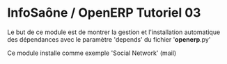 InfoSaône / OpenERP Tutoriel 03
===================

Le but de ce module est de montrer la gestion et l'installation automatique des dépendances avec le paramètre 'depends' du fichier '__openerp__.py'

Ce module installe comme exemple 'Social Network' (mail)


